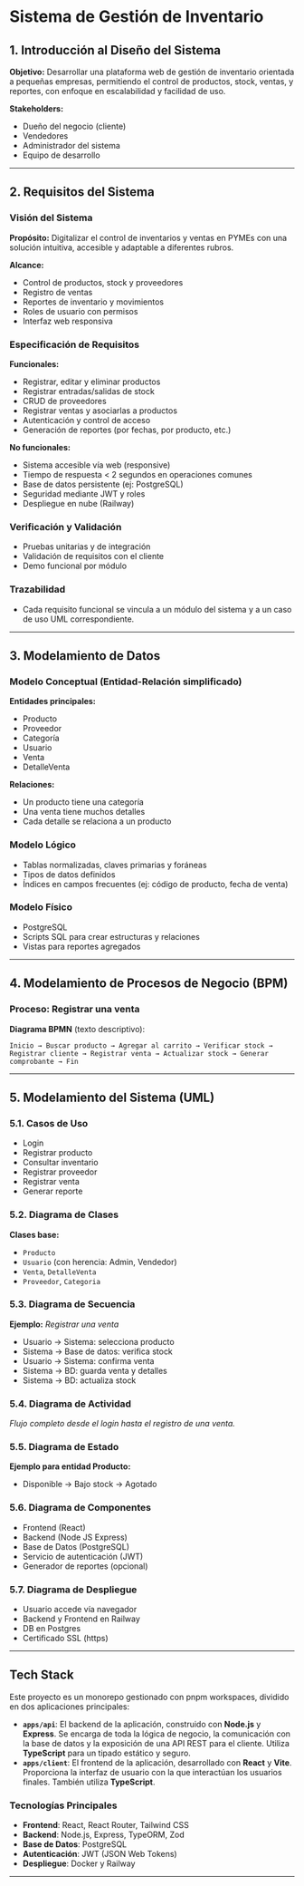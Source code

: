 # Sistema de Gestión de Inventario

## 1. Introducción al Diseño del Sistema

**Objetivo:** Desarrollar una plataforma web de gestión de inventario orientada a pequeñas empresas, permitiendo el control de productos, stock, ventas, y reportes, con enfoque en escalabilidad y facilidad de uso.

**Stakeholders:**
- Dueño del negocio (cliente)
- Vendedores
- Administrador del sistema
- Equipo de desarrollo

---

## 2. Requisitos del Sistema

### Visión del Sistema

**Propósito:** Digitalizar el control de inventarios y ventas en PYMEs con una solución intuitiva, accesible y adaptable a diferentes rubros.

**Alcance:**
- Control de productos, stock y proveedores
- Registro de ventas
- Reportes de inventario y movimientos
- Roles de usuario con permisos
- Interfaz web responsiva

### Especificación de Requisitos

**Funcionales:**
- Registrar, editar y eliminar productos
- Registrar entradas/salidas de stock
- CRUD de proveedores
- Registrar ventas y asociarlas a productos
- Autenticación y control de acceso
- Generación de reportes (por fechas, por producto, etc.)

**No funcionales:**
- Sistema accesible vía web (responsive)
- Tiempo de respuesta < 2 segundos en operaciones comunes
- Base de datos persistente (ej: PostgreSQL)
- Seguridad mediante JWT y roles
- Despliegue en nube (Railway)

### Verificación y Validación
- Pruebas unitarias y de integración
- Validación de requisitos con el cliente
- Demo funcional por módulo

### Trazabilidad
- Cada requisito funcional se vincula a un módulo del sistema y a un caso de uso UML correspondiente.

---

## 3. Modelamiento de Datos

### Modelo Conceptual (Entidad-Relación simplificado)

**Entidades principales:**
- Producto
- Proveedor
- Categoría
- Usuario
- Venta
- DetalleVenta

**Relaciones:**
- Un producto tiene una categoría
- Una venta tiene muchos detalles
- Cada detalle se relaciona a un producto

### Modelo Lógico
- Tablas normalizadas, claves primarias y foráneas
- Tipos de datos definidos
- Índices en campos frecuentes (ej: código de producto, fecha de venta)

### Modelo Físico
- PostgreSQL
- Scripts SQL para crear estructuras y relaciones
- Vistas para reportes agregados

---

## 4. Modelamiento de Procesos de Negocio (BPM)

### Proceso: Registrar una venta

**Diagrama BPMN** (texto descriptivo):
```plaintext
Inicio → Buscar producto → Agregar al carrito → Verificar stock → Registrar cliente → Registrar venta → Actualizar stock → Generar comprobante → Fin
```

---

## 5. Modelamiento del Sistema (UML)

### 5.1. Casos de Uso
- Login
- Registrar producto
- Consultar inventario
- Registrar proveedor
- Registrar venta
- Generar reporte

### 5.2. Diagrama de Clases
**Clases base:**
- `Producto`
- `Usuario` (con herencia: Admin, Vendedor)
- `Venta`, `DetalleVenta`
- `Proveedor`, `Categoria`

### 5.3. Diagrama de Secuencia
**Ejemplo:** _Registrar una venta_
- Usuario → Sistema: selecciona producto
- Sistema → Base de datos: verifica stock
- Usuario → Sistema: confirma venta
- Sistema → BD: guarda venta y detalles
- Sistema → BD: actualiza stock

### 5.4. Diagrama de Actividad
_Flujo completo desde el login hasta el registro de una venta._

### 5.5. Diagrama de Estado
**Ejemplo para entidad Producto:**
- Disponible → Bajo stock → Agotado

### 5.6. Diagrama de Componentes
- Frontend (React)
- Backend (Node JS Express)
- Base de Datos (PostgreSQL)
- Servicio de autenticación (JWT)
- Generador de reportes (opcional)

### 5.7. Diagrama de Despliegue
- Usuario accede vía navegador
- Backend y Frontend en Railway
- DB en Postgres
- Certificado SSL (https)

---

## Tech Stack

Este proyecto es un monorepo gestionado con pnpm workspaces, dividido en dos aplicaciones principales:

- **`apps/api`**: El backend de la aplicación, construido con **Node.js** y **Express**. Se encarga de toda la lógica de negocio, la comunicación con la base de datos y la exposición de una API REST para el cliente. Utiliza **TypeScript** para un tipado estático y seguro.
- **`apps/client`**: El frontend de la aplicación, desarrollado con **React** y **Vite**. Proporciona la interfaz de usuario con la que interactúan los usuarios finales. También utiliza **TypeScript**.

### Tecnologías Principales

- **Frontend**: React, React Router, Tailwind CSS
- **Backend**: Node.js, Express, TypeORM, Zod
- **Base de Datos**: PostgreSQL
- **Autenticación**: JWT (JSON Web Tokens)
- **Despliegue**: Docker y Railway

---
